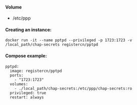 #### Volume

- /etc/ppp

#### Creating an instance:

    docker run -it --name pptpd --privileged -p 1723:1723 -v /local_path/chap-secrets registercn/pptpd

#### Compose example:

    pptpd:
      image: registercn/pptpd
      ports:
        - "1723:1723"
      volumes:
        - ./local_path/chap-secrets:/etc/ppp/chap-secrets:ro
      privileged: true
      restart: always
